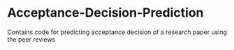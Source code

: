# Acceptance-Decision-Prediction
Contains code for predicting acceptance decision of a research paper using the peer reviews
